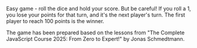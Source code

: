 Easy game - roll the dice and hold your score. But be careful! If you roll a 1, you lose your points for that turn, and it's the next player's turn. The first player to reach 100 points is the winner.

The game has been prepared based on the lessons from "The Complete JavaScript Course 2025: From Zero to Expert!" by Jonas Schmedtmann.
